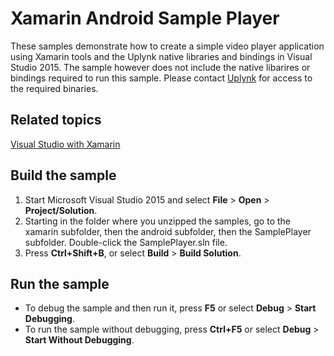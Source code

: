 # Xamarin Android Sample Player

These samples demonstrate how to create a simple video player application using Xamarin tools and the Uplynk native libraries and bindings in Visual Studio 2015.  The sample however does not include the native libarires or bindings required to run this sample.  Please contact [Uplynk](http://www.uplynk.com) for access to the required binaries.

Related topics
--------------


[Visual Studio with Xamarin]([https://www.visualstudio.com/en-us/features/xamarin-vs.aspx](https://www.visualstudio.com/en-us/features/xamarin-vs.aspx))

Build the sample
----------------

1. Start Microsoft Visual Studio 2015 and select **File** \> **Open** \> **Project/Solution**.
2. Starting in the folder where you unzipped the samples, go to the xamarin subfolder, then the android subfolder, then the SamplePlayer subfolder. Double-click the SamplePlayer.sln file.
3. Press **Ctrl+Shift+B**, or select **Build** \> **Build Solution**.

Run the sample
--------------

 - To debug the sample and then run it, press **F5** or select **Debug** \> **Start Debugging**.
 - To run the sample without debugging, press **Ctrl+F5** or select **Debug** \> **Start Without Debugging**.